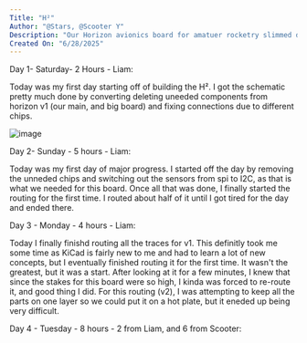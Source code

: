 ```yaml
---
Title: "H²"
Author: "@Stars, @Scooter Y"
Description: "Our Horizon avionics board for amatuer rocketry slimmed down to a tinby 35x35mm square!"
Created On: "6/28/2025"
---
```

 
Day 1- Saturday- 2 Hours - Liam:

Today was my first day starting off of building the H². I got the schematic pretty much done by converting deleting uneeded components from horizon v1 (our main, and big board) and fixing connections due to different chips.

![image](https://github.com/user-attachments/assets/de363c59-7212-470c-87c8-faf6344416a3)

Day 2- Sunday - 5 hours - Liam:

Today was my first day of major progress. I started off the day by removing the unneded chips and switching out the sensors from spi to I2C, as that is what we needed for this board. Once all that was done, I finally started the routing for the first time. I routed about half of it until I got tired for the day and ended there.

Day 3 - Monday - 4 hours - Liam:

Today I finally finishd routing all the traces for v1. This definitly took me some time as KiCad is fairly new to me and had to learn a lot of new concepts, but I eventually finished routing it for the first time. It wasn't the greatest, but it was a start. After looking at it for a few minutes, I knew that since the stakes for this board were so high, I kinda was forced to re-route it, and good thing I did. For this routing (v2), I was attempting to keep all the parts on one layer so we could put it on a hot plate, but it eneded up being very difficult.

Day 4 - Tuesday - 8 hours - 2 from Liam, and 6 from Scooter:



